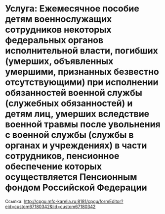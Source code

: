 # Услуга: Ежемесячное пособие детям военнослужащих сотрудников некоторых федеральных органов исполнительной власти, погибших (умерших, объявленных умершими, признанных безвестно отсутствующими) при исполнении обязанностей военной службы (служебных обязанностей) и детям лиц, умерших вследствие военной травмы после увольнения с военной службы (службы в органах и учреждениях) в части сотрудников, пенсионное обеспечение которых осуществляется Пенсионным фондом Российской Федерации

Ссылка: <http://cpgu.mfc-karelia.ru:8181/cpgu/formEditor?eid=custom67180342&lid=custom67180342>
